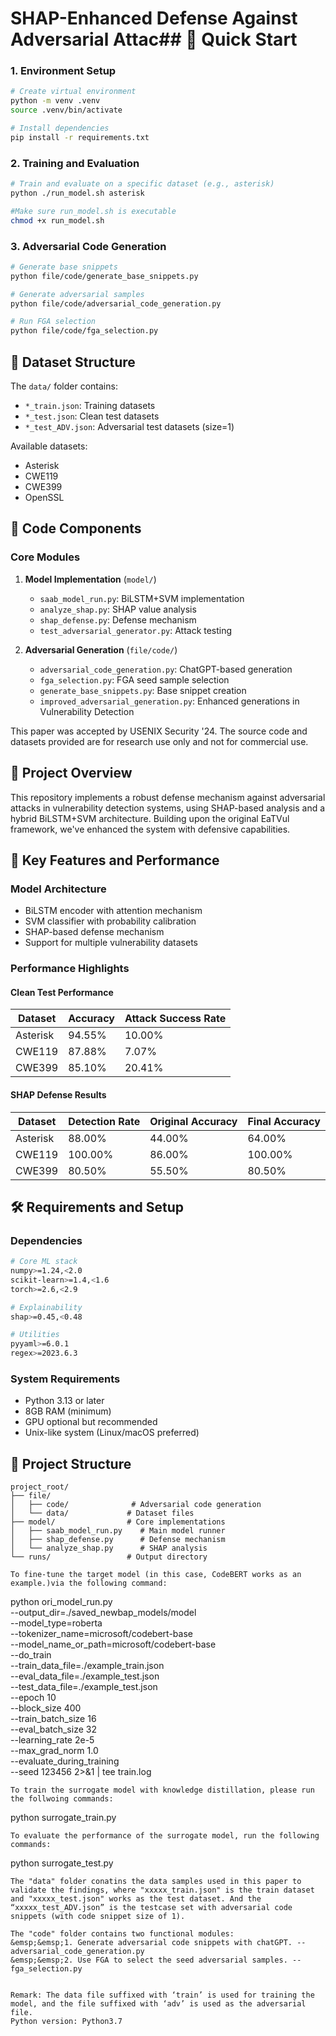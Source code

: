 # SHAP-Enhanced Defense Against Adversarial Attac## 🚀 Quick Start

### 1. Environment Setup
```bash
# Create virtual environment
python -m venv .venv
source .venv/bin/activate

# Install dependencies
pip install -r requirements.txt
```

### 2. Training and Evaluation
```bash
# Train and evaluate on a specific dataset (e.g., asterisk)
python ./run_model.sh asterisk

#Make sure run_model.sh is executable
chmod +x run_model.sh

```

### 3. Adversarial Code Generation
```bash
# Generate base snippets
python file/code/generate_base_snippets.py

# Generate adversarial samples
python file/code/adversarial_code_generation.py

# Run FGA selection
python file/code/fga_selection.py
```

## 📁 Dataset Structure

The `data/` folder contains:
- `*_train.json`: Training datasets
- `*_test.json`: Clean test datasets
- `*_test_ADV.json`: Adversarial test datasets (size=1)

Available datasets:
- Asterisk
- CWE119
- CWE399
- OpenSSL

## 🔧 Code Components

### Core Modules
1. **Model Implementation** (`model/`)
   - `saab_model_run.py`: BiLSTM+SVM implementation
   - `analyze_shap.py`: SHAP value analysis
   - `shap_defense.py`: Defense mechanism
   - `test_adversarial_generator.py`: Attack testing

2. **Adversarial Generation** (`file/code/`)
   - `adversarial_code_generation.py`: ChatGPT-based generation
   - `fga_selection.py`: FGA seed sample selection
   - `generate_base_snippets.py`: Base snippet creation
   - `improved_adversarial_generation.py`: Enhanced generations in Vulnerability Detection

This paper was accepted by USENIX Security '24. The source code and datasets provided are for research use only and not for commercial use.

## 🎯 Project Overview

This repository implements a robust defense mechanism against adversarial attacks in vulnerability detection systems, using SHAP-based analysis and a hybrid BiLSTM+SVM architecture. Building upon the original EaTVul framework, we've enhanced the system with defensive capabilities.
## 🌟 Key Features and Performance

### Model Architecture
- BiLSTM encoder with attention mechanism
- SVM classifier with probability calibration
- SHAP-based defense mechanism
- Support for multiple vulnerability datasets

### Performance Highlights

#### Clean Test Performance
| Dataset   | Accuracy | Attack Success Rate |
|-----------|----------|-------------------|
| Asterisk  | 94.55%   | 10.00%           |
| CWE119    | 87.88%   | 7.07%            |
| CWE399    | 85.10%   | 20.41%           |

#### SHAP Defense Results
| Dataset   | Detection Rate | Original Accuracy | Final Accuracy |
|-----------|---------------|-------------------|----------------|
| Asterisk  | 88.00%        | 44.00%           | 64.00%         |
| CWE119    | 100.00%       | 86.00%           | 100.00%        |
| CWE399    | 80.50%        | 55.50%           | 80.50%         |

## 🛠 Requirements and Setup

### Dependencies
```bash
# Core ML stack
numpy>=1.24,<2.0
scikit-learn>=1.4,<1.6
torch>=2.6,<2.9

# Explainability
shap>=0.45,<0.48

# Utilities
pyyaml>=6.0.1
regex>=2023.6.3
```

### System Requirements
- Python 3.13 or later
- 8GB RAM (minimum)
- GPU optional but recommended
- Unix-like system (Linux/macOS preferred)

## 📁 Project Structure

```
project_root/
├── file/
│   ├── code/              # Adversarial code generation
│   └── data/             # Dataset files
├── model/                # Core implementations
│   ├── saab_model_run.py    # Main model runner
│   ├── shap_defense.py      # Defense mechanism
│   └── analyze_shap.py      # SHAP analysis
└── runs/                 # Output directory

To fine-tune the target model (in this case, CodeBERT works as an example.)via the following command:
```
python ori_model_run.py\
  --output_dir=./saved_newbap_models/model\
  --model_type=roberta \
  --tokenizer_name=microsoft/codebert-base \
  --model_name_or_path=microsoft/codebert-base \
  --do_train \
  --train_data_file=./example_train.json \
  --eval_data_file=./example_test.json \
  --test_data_file=./example_test.json \
  --epoch 10 \
  --block_size 400 \
  --train_batch_size 16 \
  --eval_batch_size 32 \
  --learning_rate 2e-5 \
  --max_grad_norm 1.0 \
  --evaluate_during_training \
  --seed 123456 2>&1 | tee train.log
```  
To train the surrogate model with knowledge distillation, please run the follwoing commands:
```
python surrogate_train.py
```
To evaluate the performance of the surrogate model, run the following commands:
```
python surrogate_test.py
```
The "data" folder conatins the data samples used in this paper to validate the findings, where "xxxxx_train.json" is the train dataset and "xxxxx_test.json" works as the test dataset. And the “xxxxx_test_ADV.json” is the testcase set with adversarial code snippets (with code snippet size of 1).  

The "code" folder contains two functional modules:  
&emsp;&emsp;1. Generate adversarial code snippets with chatGPT. -- adversarial_code_generation.py  
&emsp;&emsp;2. Use FGA to select the seed adversarial samples. -- fga_selection.py  


Remark: The data file suffixed with ‘train’ is used for training the model, and the file suffixed with ‘adv’ is used as the adversarial file.
Python version: Python3.7


